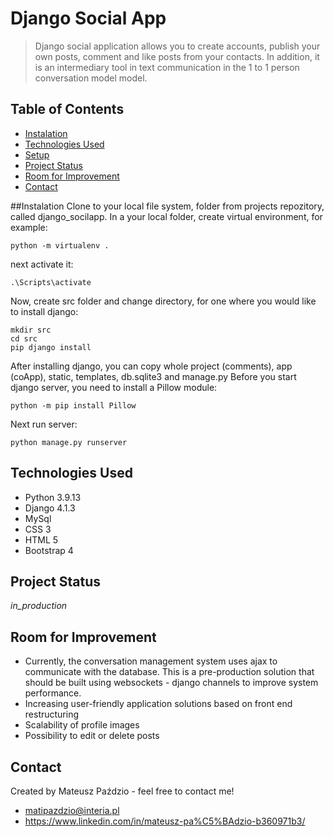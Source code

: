 # Django Social App
> Django social application allows you to create accounts, publish your own posts, comment and like posts from your contacts.
In addition, it is an intermediary tool in text communication in the 1 to 1 person conversation model 
model.

## Table of Contents
* [Instalation](#instalation)
* [Technologies Used](#technologies-used)
* [Setup](#setup)
* [Project Status](#project-status)
* [Room for Improvement](#room-for-improvement)
* [Contact](#contact)

##Instalation
Clone to your local file system, folder from projects repozitory, called django_socilapp. 
In a your local folder, create virtual environment, for example:
```
python -m virtualenv .
```
next activate it:
```
.\Scripts\activate
```
Now, create src folder and change directory, for one where you would like to install django:
```
mkdir src
cd src
pip django install
```
After installing django, you can copy whole project (comments), app (coApp), static, templates, db.sqlite3 and manage.py
Before you start django server, you need to install a Pillow module:
```
python -m pip install Pillow
```
Next run server:
```
python manage.py runserver
```
## Technologies Used
- Python 3.9.13
- Django 4.1.3
- MySql
- CSS 3
- HTML 5
- Bootstrap 4


## Project Status
_in_production_

## Room for Improvement

- Currently, the conversation management system uses ajax to communicate with the database. 
This is a pre-production solution that should be built using websockets - django channels to 
improve system performance.
- Increasing user-friendly application solutions based on front end restructuring
- Scalability of profile images
- Possibility to edit or delete posts

## Contact
Created by Mateusz Paździo - feel free to contact me!
- matipazdzio@interia.pl
- https://www.linkedin.com/in/mateusz-pa%C5%BAdzio-b360971b3/
